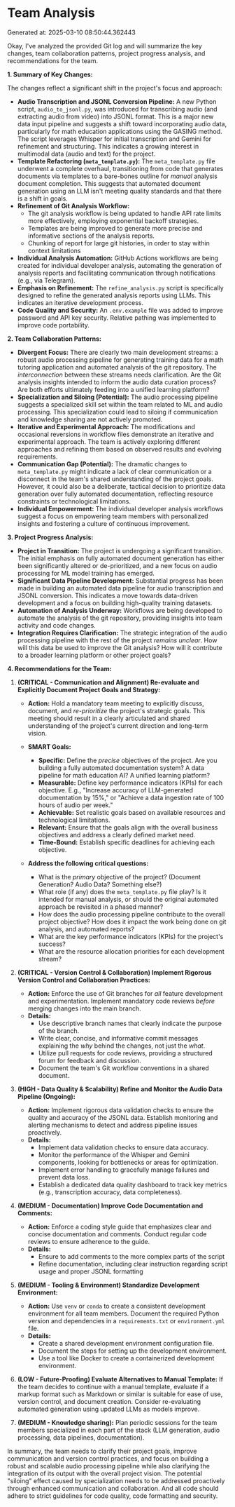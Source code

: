 # Team Analysis
Generated at: 2025-03-10 08:50:44.362443

Okay, I've analyzed the provided Git log and will summarize the key changes, team collaboration patterns, project progress analysis, and recommendations for the team.

**1. Summary of Key Changes:**

The changes reflect a significant shift in the project's focus and approach:

*   **Audio Transcription and JSONL Conversion Pipeline:** A new Python script, `audio_to_jsonl.py`, was introduced for transcribing audio (and extracting audio from video) into JSONL format. This is a major new data input pipeline and suggests a shift toward incorporating audio data, particularly for math education applications using the GASING method. The script leverages Whisper for initial transcription and Gemini for refinement and structuring. This indicates a growing interest in multimodal data (audio and text) for the project.
*   **Template Refactoring (`meta_template.py`):** The `meta_template.py` file underwent a complete overhaul, transitioning from code that generates documents via templates to a bare-bones outline for *manual* analysis document completion. This suggests that automated document generation using an LLM isn't meeting quality standards and that there is a shift in goals.
*   **Refinement of Git Analysis Workflow:**
    *   The git analysis workflow is being updated to handle API rate limits more effectively, employing exponential backoff strategies.
    *   Templates are being improved to generate more precise and informative sections of the analysis reports.
    *   Chunking of report for large git histories, in order to stay within context limitations
*   **Individual Analysis Automation:** GitHub Actions workflows are being created for individual developer analysis, automating the generation of analysis reports and facilitating communication through notifications (e.g., via Telegram).
*   **Emphasis on Refinement:** The `refine_analysis.py` script is specifically designed to refine the generated analysis reports using LLMs. This indicates an iterative development process.
*   **Code Quality and Security:** An `.env.example` file was added to improve password and API key security. Relative pathing was implemented to improve code portability.

**2. Team Collaboration Patterns:**

*   **Divergent Focus:** There are clearly two main development streams: a robust audio processing pipeline for generating training data for a math tutoring application and automated analysis of the git repository. The *interconnection* between these streams needs clarification. Are the Git analysis insights intended to inform the audio data curation process? Are both efforts ultimately feeding into a unified learning platform?
*   **Specialization and Siloing (Potential):** The audio processing pipeline suggests a specialized skill set within the team related to ML and audio processing. This specialization could lead to siloing if communication and knowledge sharing are not actively promoted.
*   **Iterative and Experimental Approach:** The modifications and occasional reversions in workflow files demonstrate an iterative and experimental approach. The team is actively exploring different approaches and refining them based on observed results and evolving requirements.
*   **Communication Gap (Potential):** The dramatic changes to `meta_template.py` might indicate a lack of clear communication or a disconnect in the team's shared understanding of the project goals. However, it could also be a deliberate, tactical decision to prioritize data generation over fully automated documentation, reflecting resource constraints or technological limitations.
*   **Individual Empowerment:** The individual developer analysis workflows suggest a focus on empowering team members with personalized insights and fostering a culture of continuous improvement.

**3. Project Progress Analysis:**

*   **Project in Transition:** The project is undergoing a significant transition. The initial emphasis on fully automated document generation has either been significantly altered or de-prioritized, and a new focus on audio processing for ML model training has emerged.
*   **Significant Data Pipeline Development:** Substantial progress has been made in building an automated data pipeline for audio transcription and JSONL conversion. This indicates a move towards data-driven development and a focus on building high-quality training datasets.
*   **Automation of Analysis Underway:** Workflows are being developed to automate the analysis of the git repository, providing insights into team activity and code changes.
*   **Integration Requires Clarification:** The strategic integration of the audio processing pipeline with the rest of the project *remains unclear*. How will this data be used to improve the Git analysis? How will it contribute to a broader learning platform or other project goals?

**4. Recommendations for the Team:**

1.  **(CRITICAL - Communication and Alignment) Re-evaluate and Explicitly Document Project Goals and Strategy:**
    *   **Action:** Hold a mandatory team meeting to explicitly discuss, document, and *re-prioritize* the project's strategic goals. This meeting should result in a clearly articulated and shared understanding of the project's current direction and long-term vision.
    *   **SMART Goals:**
        *   **Specific:** Define the *precise* objectives of the project. Are you building a fully automated documentation system? A data pipeline for math education AI? A unified learning platform?
        *   **Measurable:** Define key performance indicators (KPIs) for each objective. E.g., "Increase accuracy of LLM-generated documentation by 15%," or "Achieve a data ingestion rate of 100 hours of audio per week."
        *   **Achievable:** Set realistic goals based on available resources and technological limitations.
        *   **Relevant:** Ensure that the goals align with the overall business objectives and address a clearly defined market need.
        *   **Time-Bound:** Establish specific deadlines for achieving each objective.

    *   **Address the following critical questions:**
        *   What is the *primary* objective of the project? (Document Generation? Audio Data? Something else?)
        *   What role (if any) does the `meta_template.py` file play? Is it intended for manual analysis, or should the original automated approach be revisited in a phased manner?
        *   How does the audio processing pipeline contribute to the overall project objective? How does it impact the work being done on git analysis, and automated reports?
        *   What are the key performance indicators (KPIs) for the project's success?
        *   What are the resource allocation priorities for each development stream?

2.  **(CRITICAL - Version Control & Collaboration) Implement Rigorous Version Control and Collaboration Practices:**
    *   **Action:** Enforce the use of Git branches for *all* feature development and experimentation. Implement mandatory code reviews *before* merging changes into the main branch.
    *   **Details:**
        *   Use descriptive branch names that clearly indicate the purpose of the branch.
        *   Write clear, concise, and informative commit messages explaining the *why* behind the changes, not just the *what*.
        *   Utilize pull requests for code reviews, providing a structured forum for feedback and discussion.
        *   Document the team's Git workflow conventions in a shared document.

3.  **(HIGH - Data Quality & Scalability) Refine and Monitor the Audio Data Pipeline (Ongoing):**
    *   **Action:** Implement rigorous data validation checks to ensure the quality and accuracy of the JSONL data. Establish monitoring and alerting mechanisms to detect and address pipeline issues proactively.
    *   **Details:**
        *   Implement data validation checks to ensure data accuracy.
        *   Monitor the performance of the Whisper and Gemini components, looking for bottlenecks or areas for optimization.
        *   Implement error handling to gracefully manage failures and prevent data loss.
        *   Establish a dedicated data quality dashboard to track key metrics (e.g., transcription accuracy, data completeness).

4.  **(MEDIUM - Documentation) Improve Code Documentation and Comments:**
    *   **Action:** Enforce a coding style guide that emphasizes clear and concise documentation and comments. Conduct regular code reviews to ensure adherence to the guide.
    *   **Details:**
        *   Ensure to add comments to the more complex parts of the script
        *   Refine documentation, including clear instruction regarding script usage and proper JSONL formatting

5.  **(MEDIUM - Tooling & Environment) Standardize Development Environment:**
    *   **Action:** Use `venv` or `conda` to create a consistent development environment for all team members. Document the required Python version and dependencies in a `requirements.txt` or `environment.yml` file.
    *   **Details:**
        *   Create a shared development environment configuration file.
        *   Document the steps for setting up the development environment.
        *   Use a tool like Docker to create a containerized development environment.

6.  **(LOW - Future-Proofing) Evaluate Alternatives to Manual Template:** If the team decides to continue with a manual template, evaluate if a markup format such as Markdown or similar is suitable for ease of use, version control, and document creation. Consider re-evaluating automated generation using updated LLMs as models improve.

7. **(MEDIUM - Knowledge sharing):** Plan periodic sessions for the team members specialized in each part of the stack (LLM generation, audio processing, data pipelines, documentation).

In summary, the team needs to clarify their project goals, improve communication and version control practices, and focus on building a robust and scalable audio processing pipeline while also clarifying the integration of its output with the overall project vision. The potential "siloing" effect caused by specialization needs to be addressed proactively through enhanced communication and collaboration. And all code should adhere to strict guidelines for code quality, code formatting and security.

